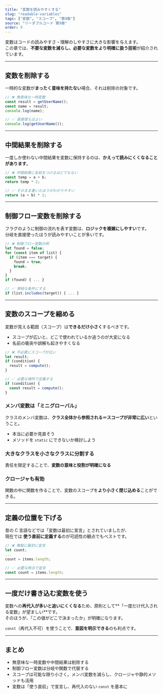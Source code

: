 ```yaml
---
title: "変数を読みやすくする"
slug: "readable-variables"
tags: ["変数", "スコープ", "第9章"]
source: "リーダブルコード 第9章"
order: 9
---
```


変数はコードの読みやすさ・理解のしやすさに大きな影響を与えます。  
この章では、**不要な変数を減らし、必要な変数をより明確に扱う技術**が紹介されています。

---

## 変数を削除する

一時的な変数が**まったく意味を持たない**場合、それは削除の対象です。

```js
// ❌ 無意味な一時変数
const result = getUserName();
const name = result;
console.log(name);

// ✅ 直接使えばよい
console.log(getUserName());
```

---

## 中間結果を削除する

一度しか使わない中間結果を変数に保持するのは、**かえって読みにくくなることがあります**。

```js
// ❌ 中間結果に名前をつけるほどでもない
const temp = a + b;
return temp * 2;

// ✅ そのまま書いたほうがわかりやすい
return (a + b) * 2;
```

---

## 制御フロー変数を削除する

フラグのように制御の流れを表す変数は、**ロジックを複雑にしやすい**です。  
分岐を直接使ったほうが読みやすいことが多いです。

```js
// ❌ 制御フロー変数の例
let found = false;
for (const item of list) {
  if (item === target) {
    found = true;
    break;
  }
}
if (found) { ... }

// ✅ 単純な条件にする
if (list.includes(target)) { ... }
```

---

## 変数のスコープを縮める

変数が見える範囲（スコープ）は**できるだけ小さく**するべきです。  
- スコープが広いと、どこで使われているか追うのが大変になる
- 名前の衝突や誤解も起きやすくなる

```js
// ❌ 不必要にスコープが広い
let result;
if (condition) {
  result = compute();
}

// ✅ 必要な場所で定義する
if (condition) {
  const result = compute();
}
```

### メンバ変数は「ミニグローバル」

クラスのメンバ変数は、**クラス全体から参照される＝スコープが非常に広い**ということ。  
- 本当に必要か見直そう
- メソッドを `static` にできないか検討しよう

### 大きなクラスを小さなクラスに分割する

責任を限定することで、**変数の意味と役割が明確になる**

### クロージャも有効

関数の中に関数を作ることで、変数のスコープを**より小さく閉じ込める**ことができる。

---

## 定義の位置を下げる

昔の C 言語などでは「変数は最初に宣言」とされていましたが、  
現在では **使う直前に定義する**のが可読性の観点でもベストです。

```js
// ❌ 無駄に最初に宣言
let count;
...
count = items.length;

// ✅ 必要な時点で宣言
const count = items.length;
```

---

## 一度だけ書き込む変数を使う

変数への**再代入が多いと追いにくくなる**ため、原則として**「一度だけ代入される変数」が望ましい**です。  
そのほうが、「この値がどこで決まったか」が明確になります。

`const`（再代入不可）を使うことで、**意図を明示できる**のも利点です。

---

## まとめ

- 無意味な一時変数や中間結果は削除する
- 制御フロー変数は分岐や関数で代替する
- スコープは可能な限り小さく。メンバ変数を減らし、クロージャや静的メソッドも活用
- 変数は「使う直前」で宣言し、再代入のない `const` を基本に

